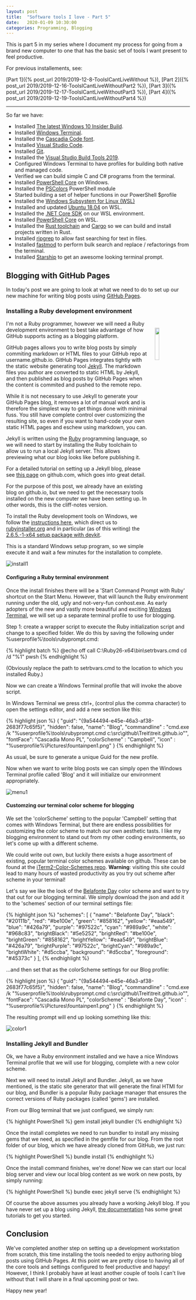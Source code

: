```yaml
---
layout: post
title:  "Software tools I love - Part 5"
date:   2020-01-09 10:30:00
categories: Programming, Blogging
---
```

<style>
.cat1 {
    color:#1e3799;
}
</style>
This is part 5 in my series where I document my process for going from a brand new computer to one that has the basic set of tools I want present to feel productive.

For previous installements, see:

[Part 1]({% post_url 2019/2019-12-8-ToolsICantLiveWithout %}),
[Part 2]({% post_url 2019/2019-12-16-ToolsICantLiveWithoutPart2 %}),
[Part 3]({% post_url 2019/2019-12-17-ToolsICantLiveWithoutPart3 %}),
[Part 4]({% post_url 2019/2019-12-19-ToolsICantLiveWithoutPart4 %})

<hr/>

So far we have:

* Installed [The latest Windows 10 Insider Build](https://blogs.windows.com/blog/tag/windows-insider-program/).
* Installed [Windows Terminal](https://devblogs.microsoft.com/commandline/introducing-windows-terminal/).
* Installed the [Cascadia Code font](https://devblogs.microsoft.com/commandline/cascadia-code/).
* Installed [Visual Studio Code](https://code.visualstudio.com/).
* Installed [Git](https://git-scm.com/downloads).
* Installed the [Visual Studio Build Tools 2019](https://visualstudio.microsoft.com/thank-you-downloading-visual-studio/?sku=BuildTools&rel=16).
* Configured Windows Terminal to have profiles for building both native and managed code.
* Verified we can build simple C and C# programs from the terminal.
* Installed [PowerShell Core](https://github.com/powershell/powershell) on Windows.
* Installed the [PSColors](https://github.com/ecsousa/PSColors) PowerShell module
* Started building a set of helper functions in our PowerShell $profile
* Installed the [Windows Subsystem for Linux (WSL)](https://docs.microsoft.com/en-us/windows/wsl/about)
* Installed and updated [Ubuntu 18.04](http://releases.ubuntu.com/18.04/) on WSL.
* Installed the [.NET Core SDK](https://docs.microsoft.com/en-us/dotnet/core/install/sdk?pivots=os-linux) on our WSL environment.
* Installed [PowerShell Core](https://github.com/powershell/powershell) on WSL.
* Installed the [Rust toolchain](https://rustup.rs/) and [Cargo](https://github.com/rust-lang/cargo/) so we can build and install projects written in Rust.
* Installed [ripgrep](https://github.com/BurntSushi/ripgrep) to allow fast searching for text in files.
* Installed [fastmod](https://github.com/facebookincubator/fastmod) to perform bulk search and replace / refactorings from the terminal.
* Installed [Starship](https://starship.rs/) to get an awesome looking terminal prompt.

## Blogging with GitHub Pages
In today's post we are going to look at what we need to do to set up our new machine for writing blog posts using [GitHub Pages](https://pages.github.com/).

### Installing a Ruby development environment
<img src="/images/2020-01-09/1024px-Ruby_logo.svg.png" style="width:15%; height:15%;float:right;margin:20px;"/>

I'm not a Ruby programmer, however we will need a Ruby development environment to best take advantage of how GitHub supports acting as a blogging platform.

GitHub pages allows you to write blog posts by simply commiting markdown or HTML files to your GitHub repo at username.github.io. GitHub Pages integrates tightly with the static website generating tool [Jekyll](https://jekyllrb.com/). The markdown files you author are converted to static HTML by Jekyll, and then published as blog posts by GitHub Pages when the content is commited and pushed to the remote repo.

While it is not necessary to use Jekyll to generate your GitHub Pages blog, it removes a lot of manual work and is therefore the simplest way to get things done with minimal fuss. You still have complete control over customizing the resulting site, so even if you want to hand-code your own static HTML pages and eschew using markdown, you can.

Jekyll is written using the [Ruby](https://www.ruby-lang.org/en/) programming language, so we will need to start by installing the Ruby toolchain to allow us to run a local Jekyll server. This allows previewing what our blog looks like before publishing it.

For a detailed tutorial on setting up a Jekyll blog, please see [this page](https://help.github.com/en/github/working-with-github-pages/setting-up-a-github-pages-site-with-jekyll) on github.com, which goes into great detail.

For the purpose of this post, we already have an existing blog on github.io, but we need to get the necessary tools installed on the new computer we have been setting up. In other words, this is the cliff-notes version.

To install the Ruby development tools on Windows, we follow the [instructions here](https://www.ruby-lang.org/en/documentation/installation/), which direct us to [rubyinstaller.org](https://rubyinstaller.org/) and in particular (as of this writing) the [2.6.5.-1-x64 setup package with devkit](https://github.com/oneclick/rubyinstaller2/releases/download/RubyInstaller-2.6.5-1/rubyinstaller-devkit-2.6.5-1-x64.exe).

This is a standard Windows setup program, so we simple execute it and wait a few minutes for the installation to complete.

![install1](/images/2020-01-09/ruby_install1.png)

#### Configuring a Ruby terminal environment
Once the install finishes there will be a 'Start Command Prompt with Ruby' shortcut on the Start Menu. However, that will launch the Ruby environment running under the old, ugly and not-very-fun conhost.exe. As early adopters of the new and vastly more beautiful and exciting [Windows Terminal](https://github.com/Microsoft/Terminal), we will set up a separate terminal profile to use for blogging.

Step 1: create a wrapper script to execute the Ruby initialization script and change to a specified folder. We do this by saving the following under %userprofile%\tools\rubyprompt.cmd:

{% highlight batch %}
@echo off
call C:\Ruby26-x64\bin\setrbvars.cmd
cd /d "%1"
pwsh
{% endhighlight %}

(Obviously replace the path to setrbvars.cmd to the location to which you installed Ruby.)

Now we can create a Windows Terminal profile that will invoke the above script.

In Windows Terminal we press ctrl+, (control plus the comma character) to open the settings editor, and add a new section like this:

{% highlight json %}
{
    "guid": "{9a544494-e45e-46a3-af38-2683f77c65f5}",
    "hidden": false,
    "name": "Blog",
    "commandline" : "cmd.exe /k \"%userprofile%\\tools\\rubyprompt.cmd c:\\src\\github\\Treit\\treit.github.io\"",
    "fontFace": "Cascadia Mono PL",
    "colorScheme" : "Campbell",
    "icon" : "%userprofile%\\Pictures\\fountainpen1.png"
}
{% endhighlight %}

As usual, be sure to generate a unique Guid for the new profile.

Now when we want to write blog posts we can simply open the Windows Terminal profile called 'Blog' and it will initialize our environment appropriately.

![menu1](/images/2020-01-09/blog_menu1.png)

#### Customzing our terminal color scheme for blogging
We set the 'colorScheme' setting to the popular 'Campbell' setting that comes with Windows Terminal, but there are endless possibilities for customizing the color scheme to match our own aesthetic tasts. I like my blogging environment to stand out from my other coding environments, so let's come up with a different scheme.

We could write out own, but luckily there exists a huge assortment of existing, popular terminal color schemes available on github. These can be found at the [iTerm2-Color-Schemes repo](https://github.com/mbadolato/iTerm2-Color-Schemes). **Warning**: visiting this site could lead to many hours of wasted productivity as you try out scheme after scheme in your terminal!

Let's say we like the look of the [Belafonte Day](https://github.com/mbadolato/iTerm2-Color-Schemes/blob/master/windowsterminal/Belafonte%20Day.json) color scheme and want to try that out for our blogging terminal. We simply download the json and add it to the 'schemes' section of our terminal settings file:

{% highlight json %}
"schemes": [
    {
        "name": "Belafonte Day",
        "black": "#20111b",
        "red": "#be100e",
        "green": "#858162",
        "yellow": "#eaa549",
        "blue": "#426a79",
        "purple": "#97522c",
        "cyan": "#989a9c",
        "white": "#968c83",
        "brightBlack": "#5e5252",
        "brightRed": "#be100e",
        "brightGreen": "#858162",
        "brightYellow": "#eaa549",
        "brightBlue": "#426a79",
        "brightPurple": "#97522c",
        "brightCyan": "#989a9c",
        "brightWhite": "#d5ccba",
        "background": "#d5ccba",
        "foreground": "#45373c"
    }
],
{% endhighlight %}

...and then set that as the colorScheme settings for our Blog profile:

{% highlight json %}
{
    "guid": "{9a544494-e45e-46a3-af38-2683f77c65f5}",
    "hidden": false,
    "name": "Blog",
    "commandline" : "cmd.exe /k \"%userprofile%\\tools\\rubyprompt.cmd c:\\src\\github\\Treit\\treit.github.io\"",
    "fontFace": "Cascadia Mono PL",
    "colorScheme" : "Belafonte Day",
    "icon" : "%userprofile%\\Pictures\\fountainpen1.png"
}
{% endhighlight %}

The resulting prompt will end up looking something like this:

![color1](/images/2020-01-09/color_scheme_1.png)

### Installing Jekyll and Bundler
Ok, we have a Ruby environment installed and we have a nice Windows Terminal profile that we will use for blogging, complete with a new color scheme.

Next we will need to install Jekyll and Bundler. Jekyll, as we have mentioned, is the static site generator that will generate the final HTMl for our blog, and Bundler is a popular Ruby package manager that ensures the correct versions of Ruby packages (called 'gems') are installed.

From our Blog terminal that we just configued, we simply run:

{% highlight PowerShell %}
gem install jekyll bundler
{% endhighlight %}

Once the install completes we need to run bundler to install any missing gems that we need, as specified in the gemfile for our blog. From the root folder of our blog, which we have already cloned from GitHub, we just run:

{% highlight PowerShell %}
bundle install
{% endhighlight %}

Once the install command finishes, we're done! Now we can start our local blog server and view our local blog content as we work on new posts, by simply running:

{% highlight PowerShell %}
bundle exec jekyll serve
{% endhighlight %}

Of course the above assumes you already have a working Jekyll blog. If you have never set up a blog using Jekyll, [the documentation](https://jekyllrb.com/docs/) has some great tutorials to get you started.

## Conclusion
We've completed another step on setting up a development workstation from scratch, this time installing the tools needed to enjoy authoring blog posts using GitHub Pages. At this point we are pretty close to having all of the core tools and settings configured to feel productive and happy! However, I think I probably have at least another couple of tools I can't live without that I will share in a final upcoming post or two.

Happy new year!